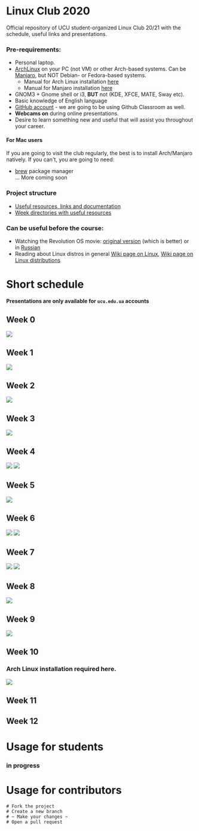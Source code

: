# Linux Club 2020
Official repository of UCU student-organized Linux Club 20/21 with the schedule, useful links and presentations.

### Pre-requirements:
- Personal laptop.
- [ArchLinux](https://www.archlinux.org/) on your PC (not VM) or other Arch-based systems. 
Can be [Manjaro](https://manjaro.org/downloads/official/gnome/), but NOT Debian- or Fedora-based systems. 
	- Manual for Arch Linux installation [here](./docs/arch_manual.md)
	- Manual for Manjaro installation [here](./docs/manjaro_manual.md)
- GNOM3 + Gnome shell or i3, **BUT** not (KDE, XFCE, MATE, Sway etc).
- Basic knowledge of English language
- [GitHub account](https://github.com/) - we are going to be using Github Classroom as well.
- **Webcams on** during online presentations.
- Desire to learn something new and useful that will assist you throughout your career.
#### For Mac users

If you are going to visit the club regularly, the best is to install Arch/Manjaro natively. If you can't, you are going to need:

- [brew](https://brew.sh) package manager</br>
... More coming soon

### Project structure

* [Useful resources, links and documentation](./docs)
* [Week directories with useful resources](./resources)

### Can be useful before the course:

- Watching the Revolution OS movie: [original version](https://www.youtube.com/watch?v=4vW62KqKJ5A) (which is better) or in [Russian](https://www.youtube.com/watch?v=n1F_MfLRlX0)
- Reading about Linux distros in general [Wiki page on Linux](https://en.wikipedia.org/wiki/Linux), [Wiki page on Linux distributions](https://en.wikipedia.org/wiki/Linux_distribution)

# Short schedule
**Presentations are only available for `ucu.edu.ua` accounts**
## Week 0
[![](images/week0.png)](https://docs.google.com/presentation/d/e/2PACX-1vRi-Y4N9ZtOIzydZR6EQ8IoFAq4C1a9_eNwvvzEPdSfE0svzASplVUCbaciWGgk1558iEzWSCSbDmPX/pub?start=false&loop=false&delayms=3000)

## Week 1
[![](images/week1.png)](https://docs.google.com/presentation/d/e/2PACX-1vS6kqNkHhNC_wJHbxYyyQ5jEJpwHrJpLXyvGB-qbL283JTaMu5u0vgQqhqzHlXmrkcAbzTLXZ-ssrXR/pub?start=false&loop=false&delayms=3000)

## Week 2
[![](images/week2.png)](https://docs.google.com/presentation/d/1FFq8y8JiED1F6LDFileied_j3WszPPxdANb-rxlKa8w/edit?usp=sharing)

## Week 3
[![](images/week3.png)](https://docs.google.com/presentation/d/1yj23xudPqUavx9zbKJduQhicnYMuJiY3ge0oDYqkhvY/edit?usp=sharing)

## Week 4
[![](images/week4-1.png)](https://docs.google.com/presentation/d/e/2PACX-1vS-zNqZiu8AyoiwxPcI_1GnzFc6FgBCWhXdT86Hw0h-qx9zrEcj7j7ouAgvX7iYiB077zghqdYVS05o/pub?start=false&loop=false&delayms=3000)
[![](images/week4-2.png)](https://docs.google.com/presentation/d/e/2PACX-1vSRBuN3hl6HWfgI_z3KLq8gY35N1gEUsGi3JApA4ZakJ5RDGm4p3ExnLi0ZNAPM4C_NvLJmOmNaf98q/pub?start=false&loop=false&delayms=3000)

## Week 5
[![](images/week5.png)](https://docs.google.com/presentation/d/e/2PACX-1vTmkpOZMXZ5LhFshN5sTL15caN5JTDKdf2g7xMSfKtFoGc5sqOjhukygI6xi4whgRrPPbAucvT_VQIv/pub?start=false&loop=false&delayms=3000)

## Week 6
[![](images/week6-1.png)](https://docs.google.com/presentation/d/e/2PACX-1vTgosA-hz5Zz2GZvTzLu9xhSC06Vsj0QHmv9efVPArnFbXzwek-FeV5WWIfmqD6dKu8juRF4D_6ZPiD/pub?start=false&loop=false&delayms=3000)
[![](images/week6-2.png)](https://docs.google.com/presentation/d/e/2PACX-1vQFodXityFvFlMzroauuDcOOqz1vXOv9vBdn6fRGXaDsAb0_R4XkhsanCkG0g6gVDiGN4_1_dgmkwwm/pub?start=false&loop=false&delayms=3000)

## Week 7
[![](images/week7-2.png)](https://docs.google.com/presentation/d/e/2PACX-1vQAE745HD6qTOhWPDTTANzsAK7tgt-4gvC9q0GiIYCSrRwfl_m93LTfIXoLNBBqi79LMppSY3lX2i99/pub?start=false&loop=false&delayms=3000)
[![](images/week7-1.png)](https://docs.google.com/presentation/d/e/2PACX-1vQGTWVyWNQR_dT8cVmzuadkSgM5W-OF5WPQ66lQBp4EVcnE-eghFT5HI5FXAPq7X9vblcMcoFD58OKJ/pub?start=false&loop=false&delayms=3000)

## Week 8
[![](images/week8.png)](https://docs.google.com/presentation/d/e/2PACX-1vSwRYb0LULiq0EGpJ1adne2e4W9_QAgsNcM1R825YCBey9WprUD_rWw9lmQuCYcVD7RZJcQRxVujCRJ/pub?start=false&loop=false&delayms=3000)

## Week 9
[![](images/week9.png)]()

## Week 10
### Arch Linux installation required here.
[![](images/week10.png)]()

## Week 11

## Week 12

# Usage for students
### in progress

# Usage for contributors
```
# Fork the project
# Create a new branch
# ~ Make your changes ~
# Open a pull request
```
